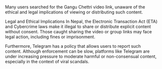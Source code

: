 Many users searched for the Gangu Chettri video link, unaware of the ethical and legal implications of viewing or distributing such content.

Legal and Ethical Implications In Nepal, the Electronic Transaction Act (ETA) and Cybercrime laws make it illegal to share or distribute explicit content without consent. Those caught sharing the video or group links may face legal action, including fines or imprisonment.

Furthermore, Telegram has a policy that allows users to report such content. Although enforcement can be slow, platforms like Telegram are under increasing pressure to moderate harmful or non-consensual content, especially in the context of viral scandals.
